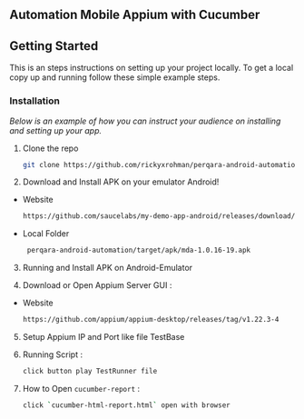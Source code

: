## Automation Mobile Appium with Cucumber 

## Getting Started

This is an steps instructions on setting up your project locally.
To get a local copy up and running follow these simple example steps.


### Installation 

_Below is an example of how you can instruct your audience on installing and setting up your app._


1. Clone the repo
   ```sh
   git clone https://github.com/rickyxrohman/perqara-android-automation
   ```
2. Download and Install APK on your emulator Android!

* Website
   ```sh
   https://github.com/saucelabs/my-demo-app-android/releases/download/1.0.16/mda-1.0.16-19.apk
   ```
* Local Folder 
   ```sh
    perqara-android-automation/target/apk/mda-1.0.16-19.apk
     ```

3. Running and Install APK on Android-Emulator 

4. Download or Open Appium Server GUI :

* Website
   ```sh
   https://github.com/appium/appium-desktop/releases/tag/v1.22.3-4
   ```

5. Setup Appium IP and Port like file TestBase

6. Running Script :

   ```sh
   click button play TestRunner file
   
   ```
7. How to Open `cucumber-report` :

   ```sh
   click `cucumber-html-report.html` open with browser
   ```


